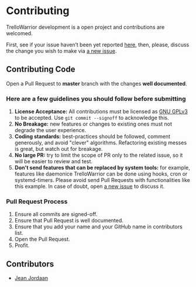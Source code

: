 # Contributing

TrelloWarrior development is a open project and contributions are welcomed.

First, see if your issue haven’t been yet reported [here][1], then, please,
discuss the change you wish to make via [a new issue][2].

## Contributing Code

Open a Pull Request to **master** branch with the changes **well
documented**.

### Here are a few guidelines you should follow before submitting

1. **License Acceptance:** All contributions must be licensed as [GNU
   GPLv3](LICENSE) to be accepted. Use `git commit --signoff` to acknowledge
   this.
2. **No Breakage:** new features or changes to existing ones must not
   degrade the user experience.
3. **Coding standards:** best-practices should be followed, comment
   generously, and avoid "clever" algorithms. Refactoring existing messes is
   great, but watch out for breakage.
4. **No large PR:** try to limit the scope of PR only to the related issue,
   so it will be easier to review and test.
5. **Don't send features that can be replaced by system tools:** for
   example, features like daemonice TrelloWarrior can be done using hooks,
   cron or systemd-timers. Please avoid send Pull Requests with
   functionalities like this example. In case of doubt, open [a new
   issue][2] to discuss it.

### Pull Request Process

1. Ensure all commits are signed-off.
2. Ensure that Pull Request is well documented.
3. Ensure that you add your name and your GitHub name in contributors list.
4. Open the Pull Request.
5. Profit.

[1]: https://github.com/ogarcia/trellowarrior/issues
[2]: https://github.com/ogarcia/trellowarrior/issues/new

## Contributors

- [Jean Jordaan](https://github.com/jean)
